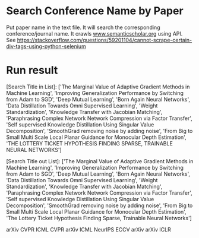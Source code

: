 # Search Conference Name by Paper
Put paper name in the text file. It will search the corresponding conference/journal name.
It crawls www.semanticscholar.org using API. See https://stackoverflow.com/questions/59201104/cannot-scrape-certain-div-tags-using-python-selenium

# Run result
[Search Title in List]:
['The Marginal Value of Adaptive Gradient Methods in Machine Learning', 'Improving Generalization Performance by Switching from Adam to SGD', 'Deep Mutual Learning', 'Born Again Neural Networks', 'Data Distillation Towards Omni Supervised Learning', 'Weight Standardization', 'Knowledge Transfer with Jacobian Matching', 'Paraphrasing Complex Network Network Compression via Factor Transfer', 'Self supervised Knowledge Distillation Using Singular Value Decomposition', 'SmoothGrad removing noise by adding noise', 'From Big to Small Multi Scale Local Planar Guidance for Monocular Depth Estimation', 'THE LOTTERY TICKET HYPOTHESIS FINDING SPARSE, TRAINABLE NEURAL NETWORKS']

[Search Title out List]:
['The Marginal Value of Adaptive Gradient Methods in Machine Learning', 'Improving Generalization Performance by Switching from Adam to SGD', 'Deep Mutual Learning', 'Born Again Neural Networks', 'Data Distillation Towards Omni Supervised Learning', 'Weight Standardization', 'Knowledge Transfer with Jacobian Matching', 'Paraphrasing Complex Network Network Compression via Factor Transfer', 'Self supervised Knowledge Distillation Using Singular Value Decomposition', 'SmoothGrad removing noise by adding noise', 'From Big to Small Multi Scale Local Planar Guidance for Monocular Depth Estimation', 'The Lottery Ticket Hypothesis Finding Sparse, Trainable Neural Networks']

[Result]:
NIPS
arXiv
CVPR
ICML
CVPR
arXiv
ICML
NeurIPS
ECCV
arXiv
arXiv
ICLR
